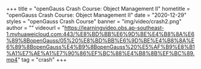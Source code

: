+++
    title = "openGauss Crash Course: Object Management II"
    hometitle = "openGauss Crash Course: Object Management II"
    date = "2020-12-29"
    styles = "openGauss Crash Course"
    banner = "img/video/crash2.png"
    author = ""
    videourl = "https://learningvideo.obs.ap-southeast-1.myhuaweicloud.com:443/%E8%BD%BB%E6%9D%BE%E4%B8%8A%E6%89%8BopenGauss/05%20%E8%BD%BB%E6%9D%BE%E4%B8%8A%E6%89%8BopenGauss%E4%B9%8BopenGauss%20%E5%AF%B9%E8%B1%A1%E7%AE%A1%E7%90%86%EF%BC%88%E4%B8%8B%EF%BC%89.mp4"
    tag = "crash"
+++